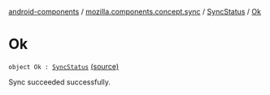 [android-components](../../index.md) / [mozilla.components.concept.sync](../index.md) / [SyncStatus](index.md) / [Ok](./-ok.md)

# Ok

`object Ok : `[`SyncStatus`](index.md) [(source)](https://github.com/mozilla-mobile/android-components/blob/master/components/concept/sync/src/main/java/mozilla/components/concept/sync/Sync.kt#L17)

Sync succeeded successfully.

